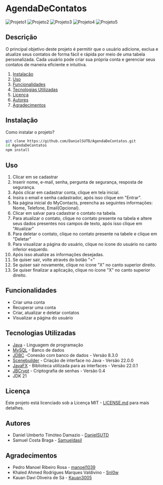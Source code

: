 # AgendaDeContatos
![Projeto1](https://github.com/DanielSUTD/AgendaDeContatos/assets/86021298/40ba2193-176e-4cc7-9743-a84d99cf4ad7)
![Projeto2](https://github.com/DanielSUTD/AgendaDeContatos/assets/86021298/c78de697-e17d-4f29-af58-f073701035fc)
![Projeto3](https://github.com/DanielSUTD/AgendaDeContatos/assets/86021298/09c72f6c-cabf-46d8-838e-e9eb56433986)
![Projeto4](https://github.com/DanielSUTD/AgendaDeContatos/assets/86021298/8824cf7c-6680-46b2-ba5a-a1e0897a78c2)
![Projeto5](https://github.com/DanielSUTD/AgendaDeContatos/assets/86021298/c3c6291b-d1c3-4ed7-bb75-4cb9b3141d42)



## Descrição
O principal objetivo deste projeto é permitir que o usuário adicione, exclua e atualize seus contatos de forma fácil e rápida por meio de uma tabela personalizada. Cada usuário pode criar sua própria conta e gerenciar seus contatos de maneira eficiente e intuitiva.

1. [Instalação](#instalação)
2. [Uso](#uso)
3. [Funcionalidades](#funcionalidades)
4. [Tecnologias Utilizadas](#tecnologias-utilizadas)
5. [Licença](#licença)
6. [Autores](#autores)
7. [Agradecimentos](#agradecimentos)

## Instalação
Como instalar o projeto?

```bash
git clone https://github.com/DanielSUTD/AgendaDeContatos.git
cd AgendaDeContatos
npm install
````

## Uso
1. Clicar em se cadastrar
2. Inserir nome, e-mail, senha, pergunta de segurança, resposta de segurança.
3. Após clicar em cadastrar conta, clique em tela inicial.
4. Insira o email e senha cadastrador, após isso clique em "Entrar".
5. Na página inicial do MyContacts, preencha as seguintes informações: Nome, Telefone, Email(Opcional).
6. Clicar em salvar para cadastrar o contato na tabela.
7. Para atualizar o contato, clique no contato presente na tabela e altere seus dados presentes nos campos de texto, após isso clique em "Atualizar"
8. Para deletar o contato, clique no contato presente na tabele e clique em "Deletar"
9. Para visualizar a página do usuário, clique no ícone do usuário no canto inferior esquerdo.
10. Após isso atualize as informações desejadas.
11. Se quiser sair, volte através do botâo "<"
12. Se quiser sair novamente, clique no ícone "X" no canto superior direito.
13. Se quiser finalizar a aplicação, clique no ícone "X" no canto superior direito.


## Funcionalidades
- Criar uma conta
- Recuperar uma conta
- Criar, atualizar e deletar contatos
- Visualizar a página do usuário

## Tecnologias Utilizadas
- [Java](https://docs.oracle.com/en/java/) - Linguagem de programação
- [MySQL](https://dev.mysql.com/doc/) - Banco de dados
- [JDBC](https://downloads.mysql.com/archives/c-j/) -Conexão com banco de dados - Versão 8.3.0
- [Scenebuilder](https://gluonhq.com/products/scene-builder/) - Criação de interface no Java - Versão 22.0.0
- [JavaFX](https://openjfx.io/) - Biblioteca utilizada para as interfaces - Versão 22.0.1
- [JBCrypt](https://mvnrepository.com/artifact/org.mindrot/jbcrypt/0.4) - Criptografia de senhas - Versão 0.4
- JDK 21

## Licença
Este projeto está licenciado sob a Licença MIT - [LICENSE.md](LICENSE.md) para mais detalhes.


## Autores
- Daniel Umberto Timóteo Damazio - [DanielSUTD](https://github.com/DanielSUTD)
- Samuel Costa Braga - [Samueldasil](https://github.com/Samueldasil)

## Agradecimentos
- Pedro Manoel Ribeiro Rosa - [manoel1039](https://github.com/manoel1039)
- Khaled Ahmed Rodrigues Marques Valdivino - [Snl0w](https://github.com/snl0w)
- Kauan Davi Oliveira de Sá - [Kauan3005](https://github.com/Kauan3005)
